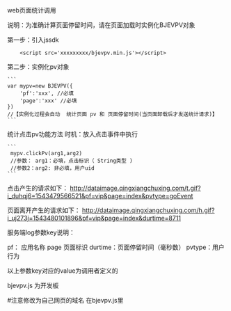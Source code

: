 web页面统计调用

说明：为准确计算页面停留时间，请在页面加载时实例化BJEVPV对象

第一步：引入jssdk 
```
    <script src='xxxxxxxxx/bjevpv.min.js'></script>
```
第二步：实例化pv对象
    
    ```
    var mypv=new BJEVPV({
        'pf':'xxx', //必填
        'page':'xxx' //必填
    })
    //【实例化过程会自动  统计页面 pv 和 页面停留时间(当页面卸载后才发送统计请求)】 
    ```  
  

统计点击pv功能方法 
    时机：放入点击事件中执行

    ```
     mypv.clickPv(arg1,arg2)
     //参数： arg1：必填，点击标识（ String类型 )
     //参数2：arg2: 非必填，用户uid
    ```
    
   

点击产生的请求如下：
http://dataimage.qingxiangchuxing.com/t.gif?i_duhqj6=1543479566521&pf=vip&page=index&pvtype=goEvent

页面离开产生的请求如下：
http://dataimage.qingxiangchuxing.com/h.gif?i_uj273j=1543480101896&pf=vip&page=index&durtime=8711

服务端log参数key说明：

pf： 应用名称
page 页面标识
durtime：页面停留时间（毫秒数）
pvtype：用户行为

以上参数key对应的value为调用者定义的

bjevpv.js 为开发板



#注意修改为自己网页的域名  在bjevpv.js里